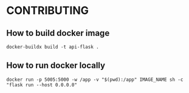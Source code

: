 # CONTRIBUTING

## How to build docker image

```
docker-buildx build -t api-flask .
```

## How to run docker locally

```
docker run -p 5005:5000 -w /app -v "$(pwd):/app" IMAGE_NAME sh -c "flask run --host 0.0.0.0"
```
